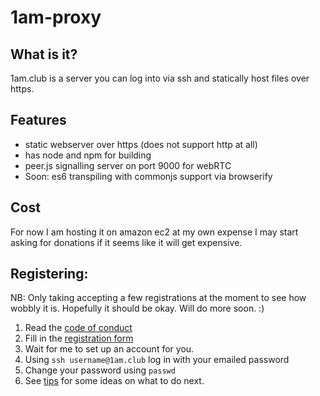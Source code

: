 
1am-proxy
=========

## What is it?

1am.club is a server you can log into via ssh and statically host files over https.

## Features

* static webserver over https (does not support http at all)
* has node and npm for building
* peer.js signalling server on port 9000 for webRTC
* Soon: es6 transpiling with commonjs support via browserify

## Cost

For now I am hosting it on amazon ec2 at my own expense I may start asking for donations if it seems like it will get expensive.

## Registering:

NB: Only taking accepting a few registrations at the moment to see how wobbly it is. Hopefully it should be okay. Will do more soon. :)

1. Read the [code of conduct](https://1am.club/coc/)
2. Fill in the [registration form](https://1am.club/reg/)
3. Wait for me to set up an account for you.
4. Using `ssh username@1am.club` log in with your emailed password
5. Change your password using `passwd`
6. See [tips](https://1am.club/tips/) for some ideas on what to do next.
